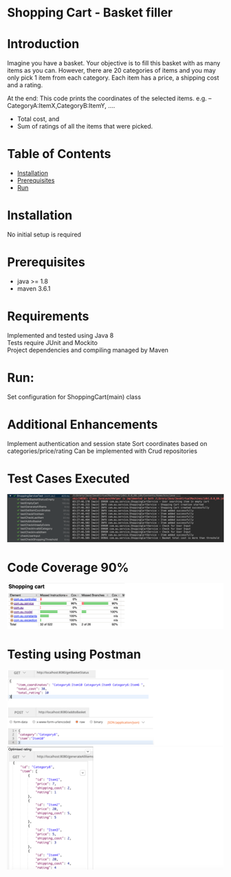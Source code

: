Shopping Cart - Basket filler
===============
# Introduction
Imagine you have a basket. Your objective is to fill this basket with as many items as you can.
However, there are 20 categories of items and you may only pick 1 item from each category. Each
item has a price, a shipping cost and a rating.

At the end: This code prints the coordinates of the selected items.
e.g. – CategoryA:ItemX,CategoryB:ItemY, ….
* Total cost, and
* Sum of ratings of all the items that were picked.                                        

# Table of Contents

* [Installation](#installation)
* [Prerequisites](#prerequisites)    
* [Run](#run)

# Installation
No initial setup is required

# Prerequisites
* java >= 1.8
* maven 3.6.1

# Requirements
Implemented and tested using Java 8<br>
Tests require JUnit and Mockito<br>
Project dependencies and compiling managed by Maven


# Run:
Set configuration for ShoppingCart(main) class

# Additional Enhancements

Implement authentication and session state
Sort coordinates based on categories/price/rating
Can be implemented with Crud repositories

# Test Cases Executed
![image](TestCases.png)

# Code Coverage 90%
![image](CodeCoverage.png)

# Testing using Postman
![image](TestingUsingPostman.png)
![image](TestingGet.png)    

